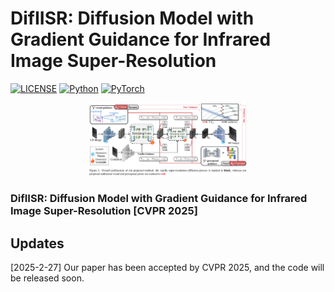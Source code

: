 # DifIISR: Diffusion Model with Gradient Guidance for Infrared Image Super-Resolution

[![LICENSE](https://img.shields.io/badge/license-MIT-green)](https://github.com/wdhudiekou/UMF-CMGR/blob/main/LICENSE)
[![Python](https://img.shields.io/badge/python-3.10-blue.svg)](https://www.python.org/)
[![PyTorch](https://img.shields.io/badge/pytorch-2.1.2-%237732a8)](https://pytorch.org/)

<div align=center>
<img src="https://github.com/zirui0625/DifIISR/blob/main/figures/network.png" width="50%">
</div>

### DifIISR: Diffusion Model with Gradient Guidance for Infrared Image Super-Resolution [CVPR 2025]
## Updates
[2025-2-27] Our paper has been accepted by CVPR 2025, and the code will be released soon.
